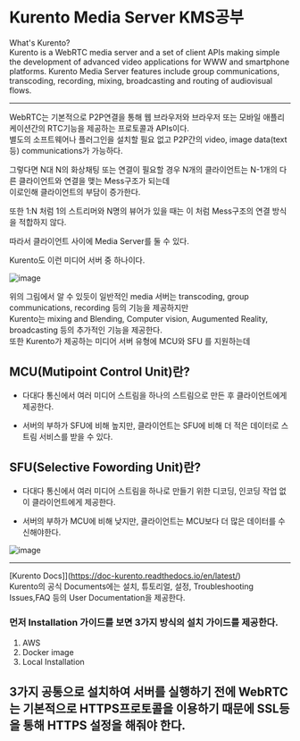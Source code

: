 # Kurento Media Server KMS공부   
 What's Kurento?   
Kurento is a WebRTC media server and a set of client APIs making simple the development of advanced video applications for WWW and smartphone platforms. Kurento Media Server features include group communications, transcoding, recording, mixing, broadcasting and routing of audiovisual flows.      
   
------------------
WebRTC는 기본적으로 P2P연결을 통해 웹 브라우저와 브라우저 또는 모바일 애플리케이션간의 RTC기능을 제공하는 프로토콜과 APIs이다.   
별도의 소프트웨어나 플러그인을 설치할 필요 없고 P2P간의 video, image data(text 등) communications가 가능하다.    

그렇다면 N대 N의 화상채팅 또는 연결이 필요할 경우 N개의 클라이언트는 N-1개의 다른 클라이언트와 연결을 맺는 Mess구조가 되는데     
이로인해 클라이언트의 부담이 증가한다.     

또한 1:N 처럼 1의 스트리머와 N명의 뷰어가 있을 때는 이 처럼 Mess구조의 연결 방식을 적합하지 않다.   

따라서 클라이언트 사이에 Media Server를 둘 수 있다.

Kurento도 이런 미디어 서버 중 하나이다.    

![image](/uploads/8e30c5b229995d022ecc5cd2ca4bd036/image.png)   

위의 그림에서 알 수 있듯이 일반적인 media 서버는 transcoding, group communications, recording 등의 기능을 제공하지만    
Kurento는 mixing and Blending, Computer vision, Augumented Reality, broadcasting 등의 추가적인 기능을 제공한다.   
또한 Kurento가 제공하는 미디어 서버 유형에 MCU와 SFU 를 지원하는데

## MCU(Mutipoint Control Unit)란?
+ 다대다 통신에서 여러 미디어 스트림을 하나의 스트림으로 만든 후 클라이언트에게 제공한다.      
- 서버의 부하가 SFU에 비해 높지만, 클라이언트는 SFU에 비해 더 적은 데이터로 스트림 서비스를 받을 수 있다.   

## SFU(Selective Fowording Unit)란?
+ 다대다 통신에서 여러 미디어 스트림을 하나로 만들기 위한 디코딩, 인코딩 작업 없이 클라이언트에게 제공한다.
- 서버의 부하가 MCU에 비해 낮지만, 클라이언트는 MCU보다 더 많은 데이터를 수신해야한다.

![image](/uploads/9595767e499dd71129fdf14c0989bb35/image.png)

------------------------------------------

[Kurento Docs]](https://doc-kurento.readthedocs.io/en/latest/)     
Kurento의 공식 Documents에는 설치, 튜토리얼, 설정, Troubleshooting Issues,FAQ 등의 User Documentation을 제공한다.      

### 먼저 Installation 가이드를 보면 3가지 방식의 설치 가이드를 제공한다.

1. AWS
2. Docker image
3. Local Installation    

3가지 공통으로 설치하여 서버를 실행하기 전에 WebRTC는 기본적으로 HTTPS프로토콜을 이용하기 때문에 SSL등을 통해 HTTPS 설정을 해줘야 한다.     
-----------------------------------------------

